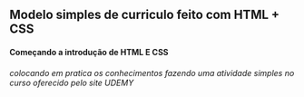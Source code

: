 ## Modelo simples de curriculo feito com HTML + CSS

#### Começando a introdução de HTML E CSS
###### colocando em pratica os conhecimentos fazendo uma atividade simples no curso oferecido pelo site UDEMY
